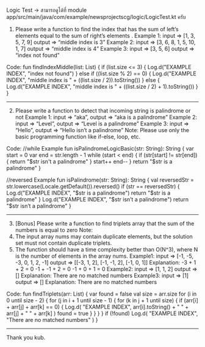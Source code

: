 Logic Test ->
สามารถดูได้ที่ module app/src/main/java/com/example/newsprojectscg/logic/LogicTest.kt ครับ

1. Please write a function to find the index that has the sum of left’s elements equal to the sum of
right’s elements .
Example 1: input => [1, 3, 5, 7, 9] output => “middle index is 3”
Example 2: input => [3, 6, 8, 1, 5, 10, 1, 7] output => “middle index is 4”
Example 3: input => [3, 5, 6] output => “index not found”

Code:
fun findIndexMiddle(list: List<Int>) {
    if (list.size <= 3) {
        Log.d("EXAMPLE INDEX", "index not found")
    } else if ((list.size % 2) == 0) {
        Log.d("EXAMPLE INDEX", "middle index is " + ((list.size / 2)).toString())
    } else {
        Log.d("EXAMPLE INDEX", "middle index is " + ((list.size / 2) + 1).toString())
    }
}

-----------------------------------------------------------------------------------------------------------------------------------------------------------------------------

2. Please write a function to detect that incoming string is palindrome or not
Example 1: input => “aka”, output => “aka is a palindrome”
Example 2: input => “Level”, output => “Level is a palindrome”
Example 3: input => “Hello”, output => “Hello isn’t a palindrome”
Note: Please use only the basic programming function like if-else, loop, etc.

Code: 
//while Example
fun isPalindromeLogicBasic(str: String): String {
    var start = 0
    var end = str.length - 1
    while (start < end) {
        if (str[start] != str[end]) {
            return "$str isn't a palindrome"
        }
        start++
        end--
    }
    return "$str is a palindrome"
}

//reversed Example
fun isPalindrome(str: String): String {
    val reversedStr = str.lowercase(Locale.getDefault()).reversed()
    if (str == reversedStr) {
        Log.d("EXAMPLE INDEX", "$str is a palindrome")
        return "$str is a palindrome"
    }
    Log.d("EXAMPLE INDEX", "$str isn’t a palindrome")
    return "$str isn’t a palindrome"
}

-----------------------------------------------------------------------------------------------------------------------------------------------------------------------------

3. [Bonus] Please write a function to find triplets array that the sum of the numbers is equal to
zero
Note:
1. The input array nums may contain duplicate elements, but the solution set must not contain
duplicate triplets.
2. The function should have a time complexity better than O(N^3), where N is the number of
elements in the array nums.
Example1:
input => [-1, -5, -3, 0, 1, 2, -1]
output => [[-3, 1, 2], [-1, -1, 2], [-1, 0, 1]]
Explanation:
-3 + 1 + 2 = 0
-1 + -1 + 2 = 0
-1 + 0 + 1 = 0
Example2:
input => [1, 1, 2]
output => []
Explanation:
There are no matched numbers
Example3:
input => [1]
output => []
Explanation:
There are no matched numbers

Code:
fun findTriplets(arr: List<Int>) {
    var found = false
    val size = arr.size
    for (i in 0 until size - 2) {
        for (j in i + 1 until size - 1) {
            for (k in j + 1 until size) {
                if (arr[i] + arr[j] + arr[k] == 0) {
                    Log.d(
                        "EXAMPLE INDEX", arr[i].toString() + " "
                                + arr[j] + " "
                                + arr[k]
                    )
                    found = true
                }
            }
        }
    }
    if (!found) Log.d(
        "EXAMPLE INDEX", "There are no matched numbers"
    )
}

-----------------------------------------------------------------------------------------------------------------------------------------------------------------------------

Thank you kub.







